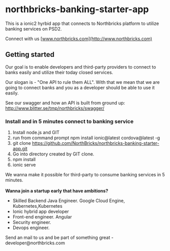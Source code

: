 # northbricks-banking-starter-app
This is a ionic2 hyrbid app that connects to Northbricks platform to utilize banking services on PSD2.

Connect with us [www.northbricks.com](http://www.northbricks.com)

##  Getting started
Our goal is to enable developers and third-party providers to connect to banks easily and utilize their today closed services. 

Our slogan is - "One API to rule them ALL". With that we mean that we are going to connect banks and you as a developer should be able to use it easily.

See our swagger and how an API is built from ground up:
http://www.blitter.se/tmp/northbricks/swagger/


### Install and in 5 minutes connect to banking service
1. Install node.js and GIT
2. run from command prompt npm install ionic@latest cordova@latest -g
3. git clone https://github.com/NorthBricks/northbricks-banking-starter-app.git
4. Go into directory created by GIT clone. 
5. npm install
6. ionic serve

We wanna make it possible for third-party to consume
  banking services in 5 minutes.
  <br><br>
  <b>Wanna join a startup early that have ambitions? </b>
  <ul>
    <li>Skilled Backend Java Engineer. Google Cloud Engine, Kubernetes,Kubernetes</li>
    <li>Ionic hybrid app developer </li>
    <li>Front-end engineer. Angular </li>
    <li>Security engineer.</li>
    <li>Devops engineer.</li>

  </ul>
  Send an mail to us and be part of something great - developer@northbricks.com
